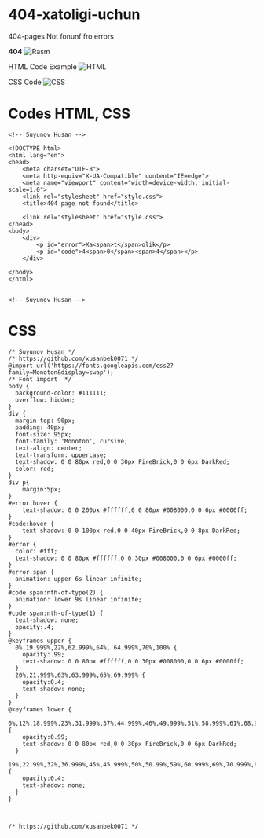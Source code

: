 # 404-xatoligi-uchun
404-pages Not fonunf fro errors

**404**
![Rasm](https://github.com/Xusanbek0071/404-xatoligi-uchun/blob/main/skrens/Screenshot%202023-12-18%20204348.png)

HTML Code Example
![HTML](https://github.com/Xusanbek0071/404-xatoligi-uchun/blob/main/skrens/Screenshot%202023-12-18%20204604.png)

CSS Code
![CSS](https://github.com/Xusanbek0071/404-xatoligi-uchun/blob/main/skrens/Screenshot%202023-12-18%20204816.png)

# Codes HTML, CSS

```
<!-- Suyunov Husan -->

<!DOCTYPE html>
<html lang="en">
<head>
    <meta charset="UTF-8">
    <meta http-equiv="X-UA-Compatible" content="IE=edge">
    <meta name="viewport" content="width=device-width, initial-scale=1.0">
    <link rel="stylesheet" href="style.css">
    <title>404 page not found</title>

    <link rel="stylesheet" href="style.css">
</head>
<body>
    <div>
        <p id="error">Xa<span>t</span>olik</p>
        <p id="code">4<span>0</span><span>4</span></p>
    </div>

</body>
</html>


<!-- Suyunov Husan -->
```


# CSS
```
/* Suyunov Husan */
/* https://github.com/xusanbek0071 */
@import url('https://fonts.googleapis.com/css2?family=Monoton&display=swap');
/* Font import  */
body {
  background-color: #111111; 
  overflow: hidden;
}
div {
  margin-top: 90px;
  padding: 40px;
  font-size: 95px;
  font-family: 'Monoton', cursive;
  text-align: center;
  text-transform: uppercase;
  text-shadow: 0 0 80px red,0 0 30px FireBrick,0 0 6px DarkRed;
  color: red;
}
div p{
    margin:5px;
}
#error:hover {
    text-shadow: 0 0 200px #ffffff,0 0 80px #008000,0 0 6px #0000ff;
}
#code:hover {
    text-shadow: 0 0 100px red,0 0 40px FireBrick,0 0 8px DarkRed; 
}
#error {
  color: #fff;
  text-shadow: 0 0 80px #ffffff,0 0 30px #008000,0 0 6px #0000ff;
}
#error span {
  animation: upper 6s linear infinite;
}
#code span:nth-of-type(2) {
  animation: lower 9s linear infinite;
}
#code span:nth-of-type(1) {
  text-shadow: none;
  opacity:.4;
}
@keyframes upper {
  0%,19.999%,22%,62.999%,64%, 64.999%,70%,100% {
    opacity:.99;
    text-shadow: 0 0 80px #ffffff,0 0 30px #008000,0 0 6px #0000ff;
  }
  20%,21.999%,63%,63.999%,65%,69.999% {
    opacity:0.4;
    text-shadow: none; 
  }
}
@keyframes lower {
  0%,12%,18.999%,23%,31.999%,37%,44.999%,46%,49.999%,51%,58.999%,61%,68.999%,71%,85.999%,96%,100% {
    opacity:0.99;
    text-shadow: 0 0 80px red,0 0 30px FireBrick,0 0 6px DarkRed;
  }
  19%,22.99%,32%,36.999%,45%,45.999%,50%,50.99%,59%,60.999%,69%,70.999%,86%,95.999% { 
    opacity:0.4; 
    text-shadow: none; 
  }
}



/* https://github.com/xusanbek0071 */
```